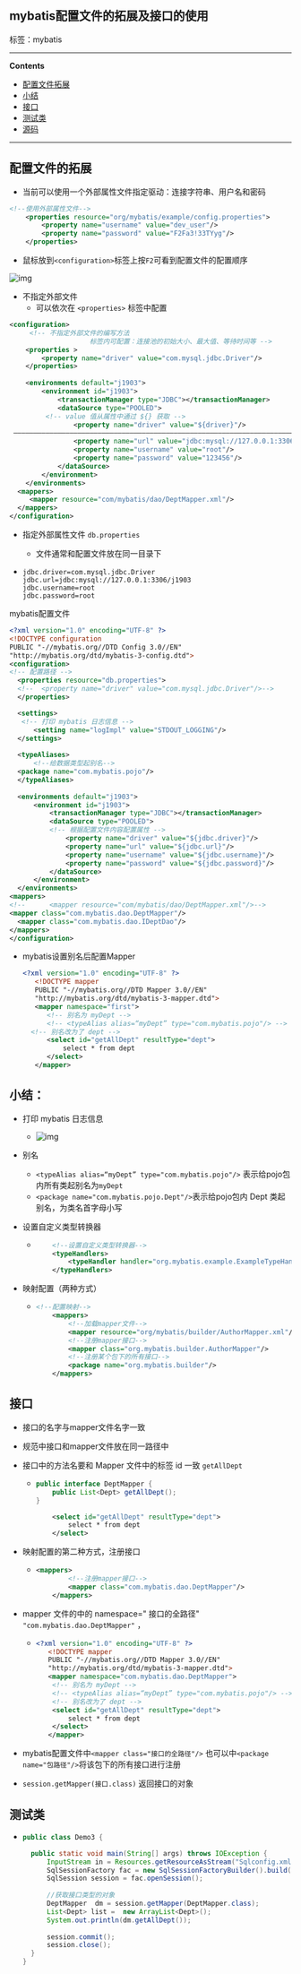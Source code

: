 ## mybatis配置文件的拓展及接口的使用

标签：mybatis

****

**Contents**

  - [配置文件拓展](#配置文件的拓展)
  - [小结](#小结)
  - [接口](#接口)
  - [测试类](#测试类)
  - [源码](JavaFrameworks/20191028-3)

****

## 配置文件的拓展

- 当前可以使用一个外部属性文件指定驱动：连接字符串、用户名和密码

```xml
<!--使用外部属性文件-->
	<properties resource="org/mybatis/example/config.properties">
		<property name="username" value="dev_user"/>
		<property name="password" value="F2Fa3!33TYyg"/>
	</properties>
```

- 鼠标放到`<configuration>`标签上按`F2`可看到配置文件的配置顺序

![img](/notes/img/image-20191028210953781.png)

- 不指定外部文件
  - 可以依次在 `<properties>` 标签中配置

```xml
<configuration>
     <!-- 不指定外部文件的编写方法 
					标签内可配置：连接池的初始大小、最大值、等待时间等 -->
	<properties >
		<property name="driver" value="com.mysql.jdbc.Driver"/>
	</properties>
	 
	<environments default="j1903">
		<environment id="j1903">
 			<transactionManager type="JDBC"></transactionManager>
 			<dataSource type="POOLED">
         <!-- value 值从属性中通过 ${} 获取 -->
 				<property name="driver" value="${driver}"/>
 ——————————————————————————————————————————————————————————————————————————————————————
 				<property name="url" value="jdbc:mysql://127.0.0.1:3306/j1903"/>
 				<property name="username" value="root"/>
				<property name="password" value="123456"/>
			</dataSource>
		</environment>
	</environments>
  <mappers>
  	 <mapper resource="com/mybatis/dao/DeptMapper.xml"/>
  </mappers>
</configuration>
```

- 指定外部属性文件  `db.properties `
  
  - 文件通常和配置文件放在同一目录下
  
- ```
  jdbc.driver=com.mysql.jdbc.Driver
  jdbc.url=jdbc:mysql://127.0.0.1:3306/j1903
  jdbc.username=root
  jdbc.password=root
  ```
  

mybatis配置文件

  ```xml
<?xml version="1.0" encoding="UTF-8" ?>
<!DOCTYPE configuration
PUBLIC "-//mybatis.org//DTD Config 3.0//EN"
"http://mybatis.org/dtd/mybatis-3-config.dtd">
<configuration>
  <!-- 配置路径 -->
	<properties resource="db.properties">
	<!--  <property name="driver" value="com.mysql.jdbc.Driver"/>-->	
	</properties>

	<settings>
	 <!-- 打印 mybatis 日志信息 -->
		<setting name="logImpl" value="STDOUT_LOGGING"/>
	</settings>
	
	<typeAliases>
		<!--给数据类型起别名-->
	<package name="com.mybatis.pojo"/>
	</typeAliases>
	
	<environments default="j1903">
		<environment id="j1903">
 			<transactionManager type="JDBC"></transactionManager>
 			<dataSource type="POOLED">
        	<!-- 根据配置文件内容配置属性 -->
				<property name="driver" value="${jdbc.driver}"/>
				<property name="url" value="${jdbc.url}"/>
				<property name="username" value="${jdbc.username}"/>
				<property name="password" value="${jdbc.password}"/>
			</dataSource>
		</environment>
	</environments>
  <mappers>
  <!--  	<mapper resource="com/mybatis/dao/DeptMapper.xml"/>-->
  <mapper class="com.mybatis.dao.DeptMapper"/>
 	<mapper class="com.mybatis.dao.IDeptDao"/>
  </mappers>
</configuration>
  ```

- mybatis设置别名后配置Mapper

  ```xml
  <?xml version="1.0" encoding="UTF-8" ?>
     <!DOCTYPE mapper
     PUBLIC "-//mybatis.org//DTD Mapper 3.0//EN"
     "http://mybatis.org/dtd/mybatis-3-mapper.dtd">
     <mapper namespace="first">
     	<!-- 别名为 myDept -->
     	<!-- <typeAlias alias=“myDept” type="com.mybatis.pojo"/> -->
  	<!-- 别名改为了 dept -->
     	<select id="getAllDept" resultType="dept">
     		select * from dept
     	</select>
     </mapper>
  ```

  

## 小结：

- 打印 mybatis 日志信息
  
  - ![img](/notes/img/image-20191028223215815.png)
- 别名
  - `<typeAlias alias=“myDept” type="com.mybatis.pojo"/>` 表示给pojo包内所有类起别名为`myDept`
  - `<package name="com.mybatis.pojo.Dept"/>`表示给pojo包内 Dept 类起别名，为类名首字母小写

- 设置自定义类型转换器

  - ```xml
    	<!--设置自定义类型转换器-->
      	<typeHandlers>
      		<typeHandler handler="org.mybatis.example.ExampleTypeHandler"/>
      	</typeHandlers>
     ```

- 映射配置（两种方式）

  - ```xml
    <!--配置映射-->
    	<mappers>
    		<!--加载mapper文件-->
    		<mapper resource="org/mybatis/builder/AuthorMapper.xml"/>
    		<!--注册mapper接口-->
    		<mapper class="org.mybatis.builder.AuthorMapper"/>
    		<!--注册某个包下的所有接口-->
    		<package name="org.mybatis.builder"/>
    	</mappers>
    ```



## 接口

- 接口的名字与mapper文件名字一致

- 规范中接口和mapper文件放在同一路径中

- 接口中的方法名要和 Mapper 文件中的标签 id 一致 `getAllDept`

  - ```java
    public interface DeptMapper {
    	public List<Dept> getAllDept();
    }
    ```

    ```xml
    	<select id="getAllDept" resultType="dept">
       		select * from dept
     	</select>
    ```

- 映射配置的第二种方式，注册接口

  - ```xml
    <mappers>
    		<!--注册mapper接口-->
    		<mapper class="com.mybatis.dao.DeptMapper"/>
    	</mappers>
    ```

- mapper 文件的中的 namespace=" 接口的全路径" `"com.mybatis.dao.DeptMapper"` ，

  - ```xml
    <?xml version="1.0" encoding="UTF-8" ?>
       <!DOCTYPE mapper
       PUBLIC "-//mybatis.org//DTD Mapper 3.0//EN"
       "http://mybatis.org/dtd/mybatis-3-mapper.dtd">
       <mapper namespace="com.mybatis.dao.DeptMapper">
       	<!-- 别名为 myDept -->
       	<!-- <typeAlias alias=“myDept” type="com.mybatis.pojo"/> -->
    	<!-- 别名改为了 dept -->
       	<select id="getAllDept" resultType="dept">
       		select * from dept
       	</select>
       </mapper>
    ```

- mybatis配置文件中`<mapper class="接口的全路径"/>`
     也可以中`<package name="包路径"/>`将该包下的所有接口进行注册
     
- `session.getMapper(接口.class)` 返回接口的对象

## 测试类

- ```java
  public class Demo3 {
  
  	public static void main(String[] args) throws IOException {
  		InputStream in = Resources.getResourceAsStream("Sqlconfig.xml");
  		SqlSessionFactory fac = new SqlSessionFactoryBuilder().build(in);
  		SqlSession session = fac.openSession();
  		
  		//获取接口类型的对象
  		DeptMapper  dm = session.getMapper(DeptMapper.class);	
  		List<Dept> list =  new ArrayList<Dept>();	
  		System.out.println(dm.getAllDept());
      
  		session.commit();
  		session.close();
  	}
  }
  
  ```

  
